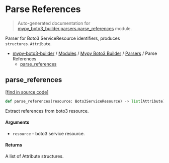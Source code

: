 # Parse References

> Auto-generated documentation for [mypy_boto3_builder.parsers.parse_references](https://github.com/vemel/mypy_boto3_builder/blob/master/mypy_boto3_builder/parsers/parse_references.py) module.

Parser for Boto3 ServiceResource identifiers, produces `structures.Attribute`.

- [mypy-boto3-builder](../../README.md#mypy_boto3_builder) / [Modules](../../MODULES.md#mypy-boto3-builder-modules) / [Mypy Boto3 Builder](../index.md#mypy-boto3-builder) / [Parsers](index.md#parsers) / Parse References
    - [parse_references](#parse_references)

## parse_references

[[find in source code]](https://github.com/vemel/mypy_boto3_builder/blob/master/mypy_boto3_builder/parsers/parse_references.py#L13)

```python
def parse_references(resource: Boto3ServiceResource) -> list[Attribute]:
```

Extract references from boto3 resource.

#### Arguments

- `resource` - boto3 service resource.

#### Returns

A list of Attribute structures.
